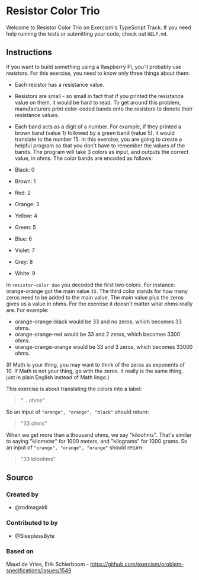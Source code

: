 # Resistor Color Trio

Welcome to Resistor Color Trio on Exercism's TypeScript Track. If you need help
running the tests or submitting your code, check out `HELP.md`.

## Instructions

If you want to build something using a Raspberry Pi, you'll probably use
_resistors_. For this exercise, you need to know only three things about them:

- Each resistor has a resistance value.
- Resistors are small - so small in fact that if you printed the resistance
  value on them, it would be hard to read. To get around this problem,
  manufacturers print color-coded bands onto the resistors to denote their
  resistance values.
- Each band acts as a digit of a number. For example, if they printed a brown
  band (value 1) followed by a green band (value 5), it would translate to the
  number 15. In this exercise, you are going to create a helpful program so that
  you don't have to remember the values of the bands. The program will take 3
  colors as input, and outputs the correct value, in ohms. The color bands are
  encoded as follows:

- Black: 0
- Brown: 1
- Red: 2
- Orange: 3
- Yellow: 4
- Green: 5
- Blue: 6
- Violet: 7
- Grey: 8
- White: 9

In `resistor-color duo` you decoded the first two colors. For instance:
orange-orange got the main value `33`. The third color stands for how many zeros
need to be added to the main value. The main value plus the zeros gives us a
value in ohms. For the exercise it doesn't matter what ohms really are. For
example:

- orange-orange-black would be 33 and no zeros, which becomes 33 ohms.
- orange-orange-red would be 33 and 2 zeros, which becomes 3300 ohms.
- orange-orange-orange would be 33 and 3 zeros, which becomes 33000 ohms.

(If Math is your thing, you may want to think of the zeros as exponents of 10.
If Math is not your thing, go with the zeros. It really is the same thing, just
in plain English instead of Math lingo.)

This exercise is about translating the colors into a label:

> "... ohms"

So an input of `"orange", "orange", "black"` should return:

> "33 ohms"

When we get more than a thousand ohms, we say "kiloohms". That's similar to
saying "kilometer" for 1000 meters, and "kilograms" for 1000 grams. So an input
of `"orange", "orange", "orange"` should return:

> "33 kiloohms"

## Source

### Created by

- @rodmagaldi

### Contributed to by

- @SleeplessByte

### Based on

Maud de Vries, Erik Schierboom -
https://github.com/exercism/problem-specifications/issues/1549
